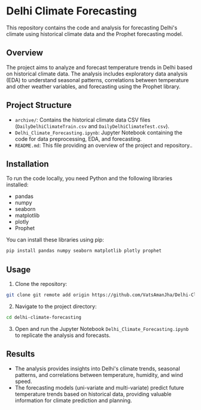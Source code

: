 # Delhi Climate Forecasting

This repository contains the code and analysis for forecasting Delhi's climate using historical climate data and the Prophet forecasting model.

## Overview

The project aims to analyze and forecast temperature trends in Delhi based on historical climate data. The analysis includes exploratory data analysis (EDA) to understand seasonal patterns, correlations between temperature and other weather variables, and forecasting using the Prophet library.

## Project Structure

- `archive/`: Contains the historical climate data CSV files (`DailyDelhiClimateTrain.csv` and `DailyDelhiClimateTest.csv`).
- `Delhi_Climate_Forecasting.ipynb`: Jupyter Notebook containing the code for data preprocessing, EDA, and forecasting.
- `README.md`: This file providing an overview of the project and repository..

## Installation

To run the code locally, you need Python and the following libraries installed:

- pandas
- numpy
- seaborn
- matplotlib
- plotly
- Prophet

You can install these libraries using pip:

```bash
pip install pandas numpy seaborn matplotlib plotly prophet
```

## Usage

1. Clone the repository:

```bash
git clone git remote add origin https://github.com/VatsAmanJha/Delhi-Climate-Forecasting.git
```

2. Navigate to the project directory:

```bash
cd delhi-climate-forecasting
```

3. Open and run the Jupyter Notebook `Delhi_Climate_Forecasting.ipynb` to replicate the analysis and forecasts.

## Results

- The analysis provides insights into Delhi's climate trends, seasonal patterns, and correlations between temperature, humidity, and wind speed.
- The forecasting models (uni-variate and multi-variate) predict future temperature trends based on historical data, providing valuable information for climate prediction and planning.
